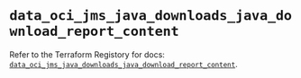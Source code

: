 # `data_oci_jms_java_downloads_java_download_report_content`

Refer to the Terraform Registory for docs: [`data_oci_jms_java_downloads_java_download_report_content`](https://registry.terraform.io/providers/oracle/oci/6.18.0/docs/data-sources/jms_java_downloads_java_download_report_content).
